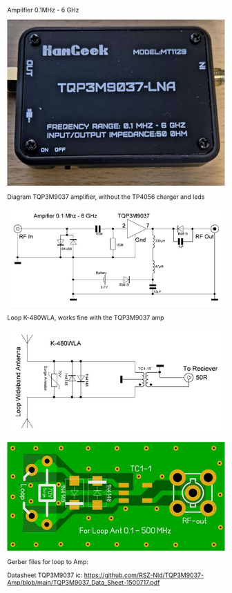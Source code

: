 Ampilfier 0.1MHz - 6 GHz

![Photo 1](https://github.com/RSZ-Nld/TQP3M9037-Amp/blob/main/TQP3M9037%20Amp%20Model%20%20MT1129.jpg)

Diagram TQP3M9037 amplifier, without the TP4056 charger and leds

![Photo 2](https://github.com/RSZ-Nld/TQP3M9037-Amp/blob/main/Amp%20TQP3M9037.JPG)

Loop K-480WLA, works fine with the TQP3M9037 amp

![Photo 2](https://github.com/RSZ-Nld/TQP3M9037-Amp/blob/main/Loop%20wideband.JPG)

![Photo 3](https://github.com/RSZ-Nld/TQP3M9037-Amp/blob/main/Pcb.JPG)

Gerber files for loop to Amp:



Datasheet TQP3M9037 ic:
https://github.com/RSZ-Nld/TQP3M9037-Amp/blob/main/TQP3M9037_Data_Sheet-1500717.pdf
